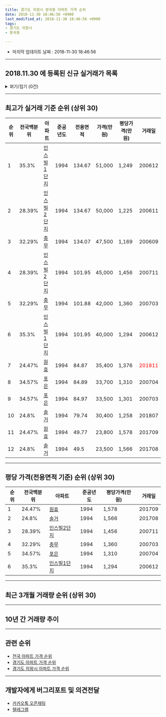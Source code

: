 ```yaml
---
title: 경기도 의왕시 왕곡동 아파트 가격 순위
date: 2018-11-30 18:46:56 +0900
last_modified_at: 2018-11-30 18:46:56 +0900
tags:
- 경기도 의왕시
- 왕곡동

---
```


* 마지막 업데이트 날짜 : 2018-11-30 18:46:56

---

## 2018.11.30 에 등록된 신규 실거래가 목록

<details>
<summary>펴기/접기 (0건)</summary>
<div markdown="1">

|아파트|전국백분위|준공년도|전용면적|가격(만원)|평당가격(만원)|거래일|
|---|---|---|---|---|---|---|
|없음|||||||


</div>
</details>

---

## 최고가 실거래 기준 순위 (상위 30)


|순위|전국백분위|아파트|준공년도|전용면적|가격(만원)|평당가격(만원)|거래일|
|---|---|---|---|---|---|---|---|
|1|35.3%|[인스빌1단지](https://search.naver.com/search.naver?query=%EA%B2%BD%EA%B8%B0%EB%8F%84+%EC%9D%98%EC%99%95%EC%8B%9C+%EC%99%95%EA%B3%A1%EB%8F%99+%EC%9D%B8%EC%8A%A4%EB%B9%8C1%EB%8B%A8%EC%A7%80)|1994|134.67|51,000|1,249|200612|
|2|28.39%|[인스빌2단지](https://search.naver.com/search.naver?query=%EA%B2%BD%EA%B8%B0%EB%8F%84+%EC%9D%98%EC%99%95%EC%8B%9C+%EC%99%95%EA%B3%A1%EB%8F%99+%EC%9D%B8%EC%8A%A4%EB%B9%8C2%EB%8B%A8%EC%A7%80)|1994|134.67|50,000|1,225|200611|
|3|32.29%|[충무](https://search.naver.com/search.naver?query=%EA%B2%BD%EA%B8%B0%EB%8F%84+%EC%9D%98%EC%99%95%EC%8B%9C+%EC%99%95%EA%B3%A1%EB%8F%99+%EC%B6%A9%EB%AC%B4)|1994|134.07|47,500|1,169|200609|
|4|28.39%|[인스빌2단지](https://search.naver.com/search.naver?query=%EA%B2%BD%EA%B8%B0%EB%8F%84+%EC%9D%98%EC%99%95%EC%8B%9C+%EC%99%95%EA%B3%A1%EB%8F%99+%EC%9D%B8%EC%8A%A4%EB%B9%8C2%EB%8B%A8%EC%A7%80)|1994|101.95|45,000|1,456|200711|
|5|32.29%|[충무](https://search.naver.com/search.naver?query=%EA%B2%BD%EA%B8%B0%EB%8F%84+%EC%9D%98%EC%99%95%EC%8B%9C+%EC%99%95%EA%B3%A1%EB%8F%99+%EC%B6%A9%EB%AC%B4)|1994|101.88|42,000|1,360|200703|
|6|35.3%|[인스빌1단지](https://search.naver.com/search.naver?query=%EA%B2%BD%EA%B8%B0%EB%8F%84+%EC%9D%98%EC%99%95%EC%8B%9C+%EC%99%95%EA%B3%A1%EB%8F%99+%EC%9D%B8%EC%8A%A4%EB%B9%8C1%EB%8B%A8%EC%A7%80)|1994|101.95|40,000|1,294|200612|
|7|24.47%|[원효](https://search.naver.com/search.naver?query=%EA%B2%BD%EA%B8%B0%EB%8F%84+%EC%9D%98%EC%99%95%EC%8B%9C+%EC%99%95%EA%B3%A1%EB%8F%99+%EC%9B%90%ED%9A%A8)|1994|84.87|35,400|1,376|<span style="color:red">201811</span>|
|8|34.57%|[포은](https://search.naver.com/search.naver?query=%EA%B2%BD%EA%B8%B0%EB%8F%84+%EC%9D%98%EC%99%95%EC%8B%9C+%EC%99%95%EA%B3%A1%EB%8F%99+%ED%8F%AC%EC%9D%80)|1994|84.89|33,700|1,310|200704|
|9|34.57%|[포은](https://search.naver.com/search.naver?query=%EA%B2%BD%EA%B8%B0%EB%8F%84+%EC%9D%98%EC%99%95%EC%8B%9C+%EC%99%95%EA%B3%A1%EB%8F%99+%ED%8F%AC%EC%9D%80)|1994|84.97|33,500|1,301|200703|
|10|24.8%|[솔거](https://search.naver.com/search.naver?query=%EA%B2%BD%EA%B8%B0%EB%8F%84+%EC%9D%98%EC%99%95%EC%8B%9C+%EC%99%95%EA%B3%A1%EB%8F%99+%EC%86%94%EA%B1%B0)|1994|79.74|30,400|1,258|201807|
|11|24.47%|[원효](https://search.naver.com/search.naver?query=%EA%B2%BD%EA%B8%B0%EB%8F%84+%EC%9D%98%EC%99%95%EC%8B%9C+%EC%99%95%EA%B3%A1%EB%8F%99+%EC%9B%90%ED%9A%A8)|1994|49.77|23,800|1,578|201709|
|12|24.8%|[솔거](https://search.naver.com/search.naver?query=%EA%B2%BD%EA%B8%B0%EB%8F%84+%EC%9D%98%EC%99%95%EC%8B%9C+%EC%99%95%EA%B3%A1%EB%8F%99+%EC%86%94%EA%B1%B0)|1994|49.5|23,500|1,566|201708|


---

## 평당 가격(전용면적 기준) 순위 (상위 30)


|순위|전국백분위|아파트|준공년도|평당가격(만원)|거래일|
|---|---|---|---|---|---|
|1|24.47%|[원효](https://search.naver.com/search.naver?query=%EA%B2%BD%EA%B8%B0%EB%8F%84+%EC%9D%98%EC%99%95%EC%8B%9C+%EC%99%95%EA%B3%A1%EB%8F%99+%EC%9B%90%ED%9A%A8)|1994|1,578|201709|
|2|24.8%|[솔거](https://search.naver.com/search.naver?query=%EA%B2%BD%EA%B8%B0%EB%8F%84+%EC%9D%98%EC%99%95%EC%8B%9C+%EC%99%95%EA%B3%A1%EB%8F%99+%EC%86%94%EA%B1%B0)|1994|1,566|201708|
|3|28.39%|[인스빌2단지](https://search.naver.com/search.naver?query=%EA%B2%BD%EA%B8%B0%EB%8F%84+%EC%9D%98%EC%99%95%EC%8B%9C+%EC%99%95%EA%B3%A1%EB%8F%99+%EC%9D%B8%EC%8A%A4%EB%B9%8C2%EB%8B%A8%EC%A7%80)|1994|1,456|200711|
|4|32.29%|[충무](https://search.naver.com/search.naver?query=%EA%B2%BD%EA%B8%B0%EB%8F%84+%EC%9D%98%EC%99%95%EC%8B%9C+%EC%99%95%EA%B3%A1%EB%8F%99+%EC%B6%A9%EB%AC%B4)|1994|1,360|200703|
|5|34.57%|[포은](https://search.naver.com/search.naver?query=%EA%B2%BD%EA%B8%B0%EB%8F%84+%EC%9D%98%EC%99%95%EC%8B%9C+%EC%99%95%EA%B3%A1%EB%8F%99+%ED%8F%AC%EC%9D%80)|1994|1,310|200704|
|6|35.3%|[인스빌1단지](https://search.naver.com/search.naver?query=%EA%B2%BD%EA%B8%B0%EB%8F%84+%EC%9D%98%EC%99%95%EC%8B%9C+%EC%99%95%EA%B3%A1%EB%8F%99+%EC%9D%B8%EC%8A%A4%EB%B9%8C1%EB%8B%A8%EC%A7%80)|1994|1,294|200612|


---

## 최근 3개월 거래량 순위 (상위 30)


<div style="width:100%;">
    <canvas id="deal_count_ranking" height="250"></canvas>
</div>


<script>
new Chart(document.getElementById("deal_count_ranking"), {
    type: 'horizontalBar',
    data: {
        labels: ['포은', '솔거', '인스빌2단지', '원효', '인스빌1단지', '충무'],
        datasets: [{
            label: '실거래 수',
            data: [9, 7, 4, 4, 3, 3],
            borderColor: "rgba(255, 0, 128, 1)",
            backgroundColor: "rgba(255, 0, 128, 0.5)",
            fill: false,
        }]
    },
    options: {
        responsive: true,
        title: {
            display: true,
            text: '최근 3개월 거래량 순위'
        },
        tooltips: {
            mode: 'index',
            intersect: false,
            callbacks: {
                title: function(tooltipItems, data) {
                    return "실거래 수:";
                },
                label: function(tooltipItem, data) {
                    return data.labels[tooltipItem.index] + ": " + tooltipItem.xLabel;
                }
            }
        },
        hover: {
            mode: 'nearest',
            intersect: true
        },
        scales: {
            xAxes: [{
                display: true,
                scaleLabel: {
                    display: true,
                    labelString: '실거래 수'
                },
                ticks: {
                    suggestedMin: 0,
                }
            }],
            yAxes: [{
                display: true,
                ticks: {
                    autoSkip: false,
                    callback: function(value, index, values) {
                        if (value.length > 15)
                            return value.substr(0, 13) + "...";
                        else
                            return value;
                    }
                },
                scaleLabel: {
                    display: false,
                }
            }]
        }
    }
});

</script>


---

## 10년 간 거래량 추이


<div style="width:100%;">
    <canvas id="deal_progress" height="250"></canvas>
</div>

<script>
new Chart(document.getElementById("deal_progress"), {
    type: 'line',
    data: {
        labels: ['200811','200812','200901','200902','200903','200904','200905','200906','200907','200908','200909','200910','200911','200912','201001','201002','201003','201004','201005','201006','201007','201008','201009','201010','201011','201012','201101','201102','201103','201104','201105','201106','201107','201108','201109','201110','201111','201112','201201','201202','201203','201204','201205','201206','201207','201208','201209','201210','201211','201212','201301','201302','201303','201304','201305','201306','201307','201308','201309','201310','201311','201312','201401','201402','201403','201404','201405','201406','201407','201408','201409','201410','201411','201412','201501','201502','201503','201504','201505','201506','201507','201508','201509','201510','201511','201512','201601','201602','201603','201604','201605','201606','201607','201608','201609','201610','201611','201612','201701','201702','201703','201704','201705','201706','201707','201708','201709','201710','201711','201712','201801','201802','201803','201804','201805','201806','201807','201808','201809','201810','201811'],
        datasets: [{
            label: '실거래 수',
            pointRadius: 1,
            data: [2, 2, 4, 9, 6, 13, 15, 9, 10, 15, 14, 6, 5, 3, 6, 6, 5, 5, 2, 5, 2, 4, 7, 9, 13, 11, 8, 13, 15, 16, 11, 10, 11, 7, 13, 12, 6, 6, 8, 12, 6, 11, 2, 2, 8, 3, 5, 9, 4, 9, 5, 5, 5, 12, 13, 6, 9, 7, 14, 19, 8, 6, 6, 16, 6, 13, 12, 12, 11, 26, 18, 15, 9, 6, 14, 14, 21, 12, 10, 14, 14, 19, 17, 15, 10, 4, 9, 7, 9, 10, 10, 13, 4, 12, 6, 11, 10, 9, 7, 11, 14, 11, 7, 14, 11, 12, 7, 13, 3, 6, 9, 7, 16, 11, 3, 2, 4, 24, 17, 10, 3],
            borderColor: "rgba(255, 201, 14, 1)",
            backgroundColor: "rgba(255, 201, 14, 0.5)",
            fill: true,
        }]
    },
    options: {
        responsive: true,
        title: {
            display: true,
            text: '10년간 거래량 추이'
        },
        tooltips: {
            mode: 'index',
            intersect: false,
        },
        hover: {
            mode: 'nearest',
            intersect: true
        },
        scales: {
            xAxes: [{
                display: true,
                scaleLabel: {
                    display: true,
                    labelString: '년/월'
                }
            }],
            yAxes: [{
                display: true,
                ticks: {
                    suggestedMin: 0,
                },
                scaleLabel: {
                    display: true,
                    labelString: '실거래 수'
                }
            }]
        }
    }
});

</script>


---

## 관련 순위

- [전국 아파트 가격 순위](https://inasie.github.io/apt-ranking/전국)
- [경기도 아파트 가격 순위](https://inasie.github.io/apt-ranking/경기도)
- [경기도 의왕시 아파트 가격 순위](https://inasie.github.io/apt-ranking/경기도-의왕시)


---

## 개발자에게 버그리포트 및 의견전달

- [카카오톡 오픈채팅](https://open.kakao.com/o/gLJUAP4)
- [텔레그램](https://t.me/inasie)

